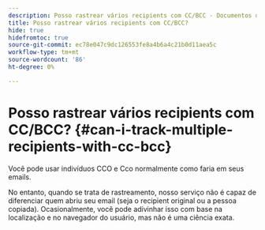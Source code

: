 ```yaml
---
description: Posso rastrear vários recipients com CC/BCC - Documentos do Marketo - Documentação do produto
title: Posso rastrear vários recipients com CC/BCC?
hide: true
hidefromtoc: true
source-git-commit: ec78e047c9dc126553fe8a4b6a4c21b0d11aea5c
workflow-type: tm+mt
source-wordcount: '86'
ht-degree: 0%

---
```


# Posso rastrear vários recipients com CC/BCC? {#can-i-track-multiple-recipients-with-cc-bcc}

Você pode usar indivíduos CCO e Cco normalmente como faria em seus emails.

No entanto, quando se trata de rastreamento, nosso serviço não é capaz de diferenciar quem abriu seu email (seja o recipient original ou a pessoa copiada). Ocasionalmente, você pode adivinhar isso com base na localização e no navegador do usuário, mas não é uma ciência exata.
